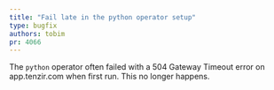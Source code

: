 ```yaml
---
title: "Fail late in the python operator setup"
type: bugfix
authors: tobim
pr: 4066
---
```


The `python` operator often failed with a 504 Gateway Timeout error on
app.tenzir.com when first run. This no longer happens.
